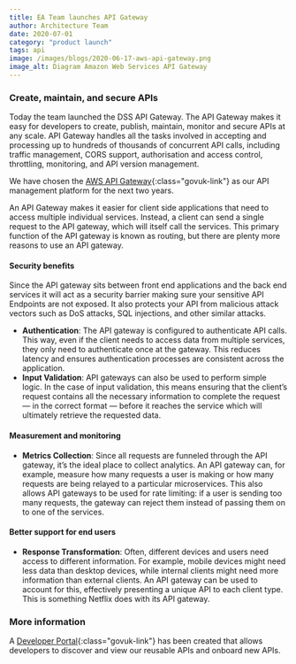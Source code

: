 ```yaml
---
title: EA Team launches API Gateway
author: Architecture Team
date: 2020-07-01
category: "product launch"
tags: api
image: /images/blogs/2020-06-17-aws-api-gateway.png
image_alt: Diagram Amazon Web Services API Gateway
---
```


### Create, maintain, and secure APIs

Today the team launched the DSS API Gateway. The API Gateway makes it easy for developers to create, publish, maintain, monitor and secure APIs at any scale. API Gateway handles all the tasks involved in accepting and processing up to hundreds of thousands of concurrent API calls, including traffic management, CORS support, authorisation and access control, throttling, monitoring, and API version management.

We have chosen the [AWS API Gateway](https://aws.amazon.com/api-gateway){:class="govuk-link"} as our API management platform for the next two years.

An API Gateway makes it easier for client side applications that need to access multiple individual services.  Instead, a client can send a single request to the API gateway, which will itself call the services. This primary function of the API gateway is known as routing, but there are plenty more reasons to use an API gateway.

#### Security benefits

Since the API gateway sits between front end applications and the back end services it will act as a security barrier making sure your sensitive API Endpoints are not exposed. It also protects your API from malicious attack vectors such as DoS attacks, SQL injections, and other  similar attacks.

- **Authentication**: The API gateway is configured to authenticate API calls. This way, even if the client needs to access data from multiple services, they only need to authenticate once at the gateway. This reduces latency and ensures authentication processes are consistent across the application.
- **Input Validation**: API gateways can also be used to perform simple logic. In the case of input validation, this means ensuring that the client’s request contains all the necessary information to complete the request — in the correct format — before it reaches the service which will ultimately retrieve the requested data.  

#### Measurement and monitoring

- **Metrics Collection**: Since all requests are funneled through the API gateway, it’s the ideal place to collect analytics. An API gateway can, for example, measure how many requests a user is making or how many requests are being relayed to a particular microservices. This also allows API gateways to be used for rate limiting: if a user is sending too many requests, the gateway can reject them instead of passing them on to one of the services.

#### Better support for end users

- **Response Transformation**: Often, different devices and users need access to different information. For example, mobile devices might need less data than desktop devices, while internal clients might need more information than external clients. An API gateway can be used to account for this, effectively presenting a unique API to each client type. This is something Netflix does with its API gateway.

### More information

A [Developer Portal](https://developer-portal.digitalni.gov.uk){:class="govuk-link"} has been created that allows developers to discover and view our reusable APIs and onboard new APIs.  
